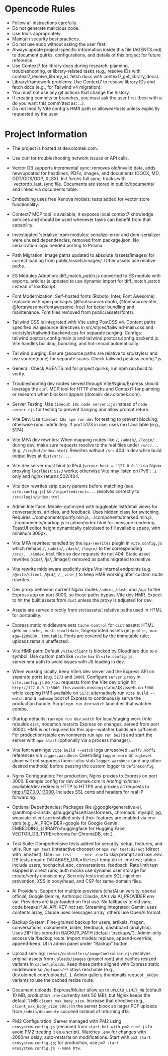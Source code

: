 # Opencode Rules

- Follow all instructions carefully.
- Do not generate malicious code.
- Use tools appropriately.
- Maintain security best practices.
- Do not use sudo without asking the user first.
- Always update project-specific information inside this file (AGENTS.md) to document quirks, configurations, and details of this project for future reference.
- Use Context7 for library docs during research, planning, troubleshooting, or library-related tasks (e.g., resolve IDs with context7_resolve_library_id, fetch docs with context7_get_library_docs).
- Library/framework problems: Use Context7 to resolve library IDs and fetch docs (e.g., for Tailwind v4 migration).
- You must not use any git actions that change the history.
- If creating commits or branches, you must ask the user first (best with a: do you want this committed as: ...).
- Do not modify Vite config's HMR path or allowedHosts unless explicitly requested by the user.

# Project Information

- The project is hosted at dev.olomek.com.
- Use curl for troubleshooting network issues or API calls.
- Vector DB supports incremental sync: removes old/invalid data, adds new/updated for headlines, PDFs, images, and documents (DOCX, MD, ODT/ODS/ODP, XLSX). Init forces full sync; tracks with .vectordb_last_sync file. Documents are stored in public/documents/ and linked via documents table.
- Embedding uses free Xenova models; tests added for vector store functionality.
- Context7 MCP tool is available; it exposes local context7 knowledge services and should be used whenever tasks can benefit from that capability.
- Investigated 'serialize' npm modules: serialize-error and dom-serializer were unused dependencies, removed from package.json. No serialization logic needed porting to Prisma.
- Path Migration: Image paths updated to absolute /assets/images/ for correct loading from public/assets/images/. Other assets use relative paths.
- ES Modules Adoption: diff_match_patch.js converted to ES module with exports. articles.js updated to use dynamic import for diff_match_patch instead of loadScript.
- Font Modernization: Self-hosted fonts (Roboto, Inter, Font Awesome) replaced with npm packages (@fontsource/roboto, @fontsource/inter, @fortawesome/fontawesome-free) for better bundling and maintenance. Font files removed from public/assets/fonts/.
- Tailwind CSS is integrated with Vite using PostCSS v4. Content paths specified via @source directives in src/styles/tailwind-main.css and src/styles/tailwind-backend.css for separate purging. Configs: tailwind.postcss.config.main.js and tailwind.postcss.config.backend.js. Vite handles building, bundling, and hot-reload automatically.

- Tailwind purging: Ensure @source paths are relative to src/styles/ and use source(none) for separate scans. Check tailwind.postcss.config.*.js.

- General: Check AGENTS.md for project quirks; run npm run build to verify.

- Troubleshooting dev routes served through Vite/Nginx/Express should leverage the `curl` MCP tool for HTTP checks and Context7 for planning or research when blockers appear (domain: dev.olomek.com).
- Server Testing: Use `timeout 10s node server.cjs` instead of `node server.cjs` for testing to prevent hanging and allow prompt return.
- Vite Dev: Use `timeout 10s npm run dev` for testing to prevent blocking; otherwise runs indefinitely. If port 5173 in use, uses next available (e.g., 5174).
- Vite MPA dev rewrites: When mapping routes like `/`, `/admin/`, `/login/` during dev, make sure requests resolve to the real files under `/src/...` (e.g. `/src/bot/index.html`). Rewrites without `/src` 404 in dev while build output lives at `dist/src/...`.
- Vite dev server must bind to IPv4 (`server.host = '127.0.0.1'`) so Nginx proxying `localhost:5173` works; otherwise Vite may listen on IPv6 `::1` only and nginx returns 502/404.
- Vite dev rewrites strip query params before matching (see `vite.config.js`) so `/login?redirect=...` resolves correctly to `/src/login/index.html`.
- Admin Interface: Mobile-optimized with toggleable list/detail views for conversations, articles, and feedback. Uses hidden class for switching. Requires ../components/purify.min.js, ../components/marked.min.js, ../components/markup.js in admin/index.html for message rendering. ToastUI editor height dynamically calculated to fill available space, with minimum 300px.
- Vite MPA rewrites: handled by the `mpa-rewrites` plugin in `vite.config.js` which remaps `/`, `/admin/`, `/dash/`, `/login/` to the corresponding `/src/.../index.html` files so dev requests do not 404. Static asset rewrites (/css/, /js/, /image/) removed as paths migrated to relative.
- Vite rewrite middleware explicitly skips Vite internal endpoints (e.g. `/@vite/client`, `/@id/`, `/__vite_`) to keep HMR working after custom route rewrites.
- Dev proxy behavior: current Nginx routes `/admin`, `/dash`, and `/api` to the Express app on port 3000, so those paths bypass Vite dev HMR. Expect to hit the built assets from `dist` unless the proxy is adjusted for dev.
- Assets are served directly from src/assets/; relative paths used in HTML for portability.
- Express static middleware sets `Cache-Control` for `dist` assets: HTML gets `no-cache, must-revalidate`, fingerprinted assets get `public, max-age=1209600, immutable`. Fonts are covered by the immutable rule; uploads remain unaffected.
- Vite HMR path: Default `/vite/client` is blocked by Cloudflare due to `@` symbol. Use custom path like `/vite-hmr` in `vite.config.js` server.hmr.path to avoid issues with JS loading in dev.
- When working locally, keep Vite’s dev server and the Express API on separate ports (e.g. `5173` and `3000`). Configure `server.proxy` in `vite.config.js` so `/api` requests from the Vite dev origin hit `http://127.0.0.1:3000`. This avoids missing static/JS assets on `3000` while keeping HMR available on `5173`; alternatively run `vite build --watch` and a `nodemon` boot of Express to continuously serve the production bundle. Script `npm run dev:watch` launches that watcher combo.
- Startup defaults: run `npm run dev:watch` for local/staging work (Vite rebuilds `dist`, nodemon restarts Express on changes, served from port 3000). HMR is not required for this app—watcher builds are sufficient. For production/stable environments run `npm run build` and start the server with `npm start` (optionally via a process manager).
- Vite font warnings: `vite build --watch` logs unresolved `.woff/.woff2` references via `logger.warnOnce`. Overriding `logger.warn` or `logLevel` alone will not suppress them—also stub `logger.warnOnce` (and any other desired methods) before passing the custom logger to `defineConfig`.
- Nginx Configuration: For production, Nginx proxies to Express on port 3000. Example config for dev.olomek.com in /etc/nginx/sites-available/dev redirects HTTP to HTTPS and proxies all requests to http://127.0.0.1:3000. Includes SSL certs and headers for real IP forwarding.
- Optional Dependencies: Packages like @google/generative-ai, @anthropic-ai/sdk, @huggingface/transformers, chromadb, mysql2, pg, weaviate-client are installed only if their features are enabled via env vars (e.g., AI_PROVIDER=google for Google Gemini, EMBEDDING_LIBRARY=huggingface for Hugging Face, VECTOR_DB_TYPE=chroma for ChromaDB, etc.).
- Test Suite: Comprehensive tests added for security, setup, features, and utils. Run `npm test` (interactive chooser) or `npm run test:direct` (direct with .env.test). Use `npm test -- --env .env` to skip prompt and use .env. DB tests require DATABASE_URL=file:test-temp.db in .env.test; tables include users, hochschul_abc, conversations, feedback. Rate limit test skipped in direct runs; auth mocks use dynamic user storage for create/verify consistency. Security tests include SQL injection prevention, XSS in body/head, and CSP for same-domain files.
- AI Providers: Support for multiple providers (chatAi university, openai official, Google Gemini, Anthropic Claude, XAI) via AI_PROVIDER env var. Providers are lazy-loaded on first use. No fallbacks to old vars; code breaks if AI_API_KEY not set. Streaming integrated; Gemini uses contents array, Claude uses messages array, others use OpenAI format.
- Backup System: Fine-grained backup for users, artikels, fragen, conversations, dokumente, bilder, feedback, dashboard (analytics). Uses ZIP files stored in BACKUP_PATH (default 'backups/'). Admin-only access via /backup route. Import modes: replace, append-override, append-keep. UI in admin panel under "Backup" button.
- Upload serving: `server/controllers/imageController.cjs` resolves original assets from `uploads/images` (project root) and caches resized variants in `cache/uploads`. Keep these paths aligned with Express static middleware so `/uploads/**` stays reachable (e.g., dev.olomek.com/uploads/...). Admin gallery thumbnails request `_600px` variants to use the cached resize route.
- Document uploads: Express/Multer allow up to `UPLOAD_LIMIT_MB` (default 10 MB, production `.env` currently sets 50 MB), but Nginx keeps the default 1 MB `client_max_body_size`. Increase that directive (e.g., `client_max_body_size 50m;`) in the server block so larger PDF uploads from `/admin/documente` succeed instead of returning 413.
- PM2 Configuration: Server managed with PM2 using `ecosystem.config.js` (renamed from `start-bot-with-pm2.conf.js` to avoid PM2 treating it as a script). Watches `.env` for changes with 2000ms delay, auto-restarts on modifications. Start with `pm2 start ecosystem.config.js`; for production, use `pm2 start ecosystem.config.js --name htw`.
